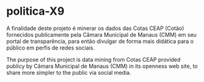 # politica-X9
A finalidade deste projeto é minerar os dados das Cotas CEAP (Cotão) fornecidos publicamente pela Câmara Municipal de Manaus (CMM) em seu portal de transparência, para então divulgar de forma mais didática para o público em perfis de redes sociais.

The purpose of this project is data mining from Cotas CEAP provided publicy by Câmara Municipal de Manaus (CMM) in its openness web site, to share more simpler to the public via social media.
